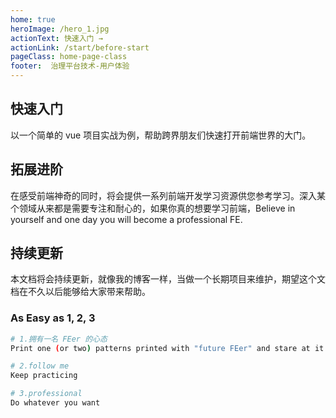 ```yaml
---
home: true
heroImage: /hero_1.jpg
actionText: 快速入门 →
actionLink: /start/before-start
pageClass: home-page-class
footer:  治理平台技术-用户体验
---
```


<div style="text-align: center">
  <Bit/>
</div>

<div class="features">
  <div class="feature">
    <h2>快速入门</h2>
    <p>以一个简单的 vue 项目实战为例，帮助跨界朋友们快速打开前端世界的大门。</p>
  </div>
  <div class="feature">
    <h2>拓展进阶</h2>
    <p>在感受前端神奇的同时，将会提供一系列前端开发学习资源供您参考学习。深入某个领域从来都是需要专注和耐心的，如果你真的想要学习前端，Believe in yourself and one day you will become a professional FE.</p>
  </div>
  <div class="feature">
    <h2>持续更新</h2>
    <p>本文档将会持续更新，就像我的博客一样，当做一个长期项目来维护，期望这个文档在不久以后能够给大家带来帮助。</p>
  </div>
</div>

### As Easy as 1, 2, 3

``` bash
# 1.拥有一名 FEer 的心态
Print one (or two) patterns printed with "future FEer" and stare at it with a vow to succeed.

# 2.follow me
Keep practicing

# 3.professional
Do whatever you want
```